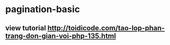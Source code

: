 ﻿# pagination-basic
## view tutorial http://toidicode.com/tao-lop-phan-trang-don-gian-voi-php-135.html 
